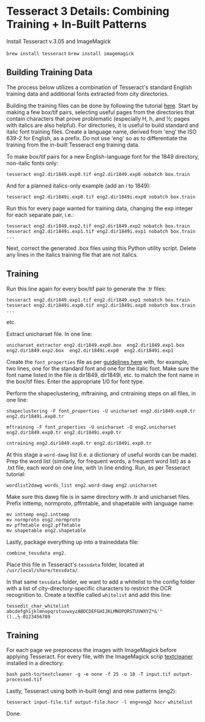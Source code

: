 # Tesseract 3 Details: Combining Training + In-Built Patterns

Install Tesseract v.3.05 and ImageMagick

```brew install tesseract```
```brew install imagemagick```

## Building Training Data

The process below utilizes a combination of Tesseract's standard English training data and additional fonts extracted from city directories.

Building the training files can be done by following the tutorial [here](http://www.resolveradiologic.com/blog/2013/01/15/training-tesseract/). Start by making a few box/tif pairs, selecting useful pages from the directories that contain characters that prove problematic (especially H, h, and ½; pages with italics are also helpful). For directories, it is useful to build standard and italic font training files. Create a language name, derived from 'eng' the ISO 639-2 for English, as a prefix. Do not use 'eng' so as to differentiate the training from the in-built Tesseract eng training data.

To make box/tif pairs for a new English-language font for the 1849 directory, non-italic fonts only:

```tesseract eng2.dir1849.exp0.tif eng2.dir1849.exp0 nobatch box.train```

And for a planned italics-only example (add an i to 1849):

```tesseract eng2.dir1849i.exp0.tif eng2.dir1849i.exp0 nobatch box.train```

Run this for every page wanted for training data, changing the exp integer for each separate pair, i.e.:

```tesseract eng2.dir1849.exp1.tif eng2.dir1849i.exp1 nobatch box.train 
tesseract eng2.dir1849.exp2.tif eng2.dir1849.exp2 nobatch box.train 
tesseract eng2.dir1849i.exp1.tif eng2.dir1849i.exp1 nobatch box.train
...
```
Next, correct the generated .box files using this Python utility script. Delete any lines in the italics training file that are not italics.

## Training

Run this line again for every box/tif pair to generate the .tr files:

```tesseract eng2.dir1849.exp0.tif eng2.dir1849.exp0 nobatch box.train  
tesseract eng2.dir1849.exp1.tif eng2.dir1849.exp1 nobatch box.train  
tesseract eng2.dir1849i.exp0.tif eng2.dir1849i.exp0 nobatch box.train
...
```
etc.

Extract unicharset file. In one line:

```unicharset_extractor eng2.dir1849.exp0.box  eng2.dir1849.exp1.box  eng2.dir1849.exp2.box  eng2.dir1849i.exp0  eng2.dir1849i.exp1```

Create the ```font_properties``` file as per [guidelines here](https://github.com/tesseract-ocr/tesseract/wiki/Training-Tesseract#the-font_properties-file) with, for example, two lines, one for the standard font and one for the italic font. Make sure the font name listed in the file is dir1849, dir1849i, etc. to match the font name in the box/tif files. Enter the appropriate 1/0 for font type.

Perform the shapeclustering, mftraining, and cntraining steps on all files, in one line:

```shapeclustering -F font_properties -U unicharset eng2.dir1849.exp0.tr eng2.dir1849i.exp0.tr```

```mftraining -F font_properties -U unicharset -O eng2.unicharset eng2.dir1849.exp0.tr eng2.dir1849i.exp0.tr```

```cntraining eng2.dir1849.exp0.tr eng2.dir1849i.exp0.tr```


At this stage a ```word-dawg``` list (i.e. a dictionary of useful words can be made). Prep the word list (similarly, for frequent words, a frequent word list) as a .txt file, each word on one line, with \n line ending. Run, as per Tesseract tutorial:

```wordlist2dawg frequent_words_list eng2.freq-dawg eng2.unicharset
wordlist2dawg words_list eng2.word-dawg eng2.unicharset
```
Make sure this dawg file is in same directory with .tr and unicharset files. Prefix inttemp, normproto, pffmtable, and shapetable with language name:

```
mv inttemp eng2.inttemp
mv normproto eng2.normproto
mv pffmtable eng2.pffmtable
mv shapetable eng2.shapetable
```
Lastly, package everything up into a traineddata file:

```combine_tessdata eng2.```

Place this file in Tesseract's ```tessdata``` folder, located at ```/usr/local/share/tessdata/```

In that same ```tessdata``` folder, we want to add a whitelist to the config folder with a list of city-directory-specific characters to restrict the OCR recognition to. Create a textfile called ```whitelist``` and add this line:

```tessedit_char_whitelist abcdefghijklmnopqrstuvwxyzABDCDEFGHIJKLMNOPQRSTUVWXYZ*&'"().,½-0123456789```

## Training

For each page we preprocess the images with ImageMagick before applying Tesseract. For every file, with the ImageMagick scrip [textcleaner](http://www.fmwconcepts.com/imagemagick/textcleaner/index.php) installed in a directory:

```bash path-to/textcleaner -g -e none -f 25 -o 10 -T input.tif output-processed.tif```

Lastly, Tesseract using both in-built (eng) and new patterns (eng2):

```tesseract input-file.tif output-file.hocr -l eng+eng2 hocr whitelist```

Done.

